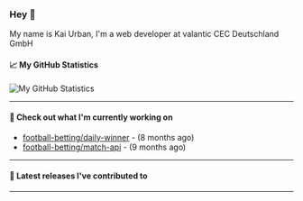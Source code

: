 ### Hey 👋

My name is Kai Urban, I'm a web developer at valantic CEC Deutschland GmbH

#### 📈 My GitHub Statistics

![My GitHub Statistics](https://github-readme-stats.vercel.app/api?username=Jegocz&show_icons=true&count_private=true&hide_title=true)

---

#### 👷 Check out what I'm currently working on

- [football-betting/daily-winner](https://github.com/football-betting/daily-winner) -  (8 months ago)
- [football-betting/match-api](https://github.com/football-betting/match-api) -  (9 months ago)

---

#### 🔭 Latest releases I've contributed to


---
